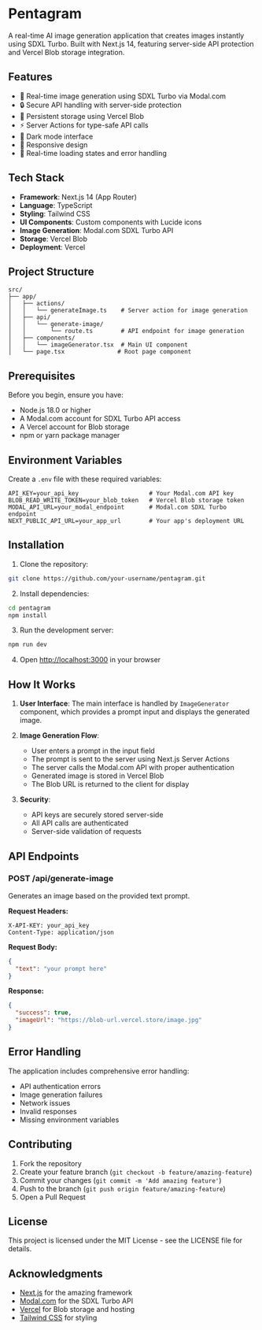 # Pentagram

A real-time AI image generation application that creates images instantly using SDXL Turbo. Built with Next.js 14, featuring server-side API protection and Vercel Blob storage integration.

## Features

- 🚀 Real-time image generation using SDXL Turbo via Modal.com
- 🔒 Secure API handling with server-side protection
- 💾 Persistent storage using Vercel Blob
- ⚡ Server Actions for type-safe API calls
- 🌙 Dark mode interface
- 📱 Responsive design
- 🔄 Real-time loading states and error handling

## Tech Stack

- **Framework**: Next.js 14 (App Router)
- **Language**: TypeScript
- **Styling**: Tailwind CSS
- **UI Components**: Custom components with Lucide icons
- **Image Generation**: Modal.com SDXL Turbo API
- **Storage**: Vercel Blob
- **Deployment**: Vercel

## Project Structure

```
src/
├── app/
│   ├── actions/
│   │   └── generateImage.ts    # Server action for image generation
│   ├── api/
│   │   └── generate-image/
│   │       └── route.ts        # API endpoint for image generation
│   ├── components/
│   │   └── imageGenerator.tsx  # Main UI component
│   └── page.tsx               # Root page component
```

## Prerequisites

Before you begin, ensure you have:

- Node.js 18.0 or higher
- A Modal.com account for SDXL Turbo API access
- A Vercel account for Blob storage
- npm or yarn package manager

## Environment Variables

Create a `.env` file with these required variables:

```env
API_KEY=your_api_key                    # Your Modal.com API key
BLOB_READ_WRITE_TOKEN=your_blob_token   # Vercel Blob storage token
MODAL_API_URL=your_modal_endpoint       # Modal.com SDXL Turbo endpoint
NEXT_PUBLIC_API_URL=your_app_url        # Your app's deployment URL
```

## Installation

1. Clone the repository:
```bash
git clone https://github.com/your-username/pentagram.git
```

2. Install dependencies:
```bash
cd pentagram
npm install
```

3. Run the development server:
```bash
npm run dev
```

4. Open [http://localhost:3000](http://localhost:3000) in your browser

## How It Works

1. **User Interface**: The main interface is handled by `ImageGenerator` component, which provides a prompt input and displays the generated image.

2. **Image Generation Flow**:
   - User enters a prompt in the input field
   - The prompt is sent to the server using Next.js Server Actions
   - The server calls the Modal.com API with proper authentication
   - Generated image is stored in Vercel Blob
   - The Blob URL is returned to the client for display

3. **Security**: 
   - API keys are securely stored server-side
   - All API calls are authenticated
   - Server-side validation of requests

## API Endpoints

### POST /api/generate-image
Generates an image based on the provided text prompt.

**Request Headers:**
```
X-API-KEY: your_api_key
Content-Type: application/json
```

**Request Body:**
```json
{
  "text": "your prompt here"
}
```

**Response:**
```json
{
  "success": true,
  "imageUrl": "https://blob-url.vercel.store/image.jpg"
}
```

## Error Handling

The application includes comprehensive error handling:
- API authentication errors
- Image generation failures
- Network issues
- Invalid responses
- Missing environment variables

## Contributing

1. Fork the repository
2. Create your feature branch (`git checkout -b feature/amazing-feature`)
3. Commit your changes (`git commit -m 'Add amazing feature'`)
4. Push to the branch (`git push origin feature/amazing-feature`)
5. Open a Pull Request

## License

This project is licensed under the MIT License - see the LICENSE file for details.

## Acknowledgments

- [Next.js](https://nextjs.org/) for the amazing framework
- [Modal.com](https://modal.com/) for the SDXL Turbo API
- [Vercel](https://vercel.com/) for Blob storage and hosting
- [Tailwind CSS](https://tailwindcss.com/) for styling
